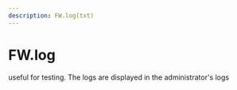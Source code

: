 ```yaml
---
description: FW.log(txt)
---
```


# FW.log

useful for testing. The logs are displayed in the administrator's logs

